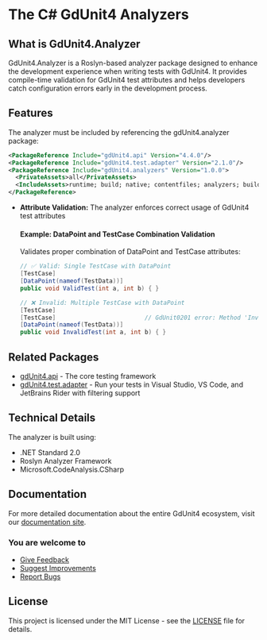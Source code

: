 # The C# GdUnit4 Analyzers

## What is GdUnit4.Analyzer

GdUnit4.Analyzer is a Roslyn-based analyzer package designed to enhance the development experience when writing tests with GdUnit4. It provides compile-time validation for GdUnit4
test attributes and helps developers catch configuration errors early in the development process.

## Features

The analyzer must be included by referencing the gdUnit4.analyzer package:

```xml
<PackageReference Include="gdUnit4.api" Version="4.4.0"/>
<PackageReference Include="gdUnit4.test.adapter" Version="2.1.0"/>
<PackageReference Include="gdUnit4.analyzers" Version="1.0.0">
  <PrivateAssets>all</PrivateAssets>
  <IncludeAssets>runtime; build; native; contentfiles; analyzers; buildtransitive</IncludeAssets>
</PackageReference>
```

* **Attribute Validation:** The analyzer enforces correct usage of GdUnit4 test attributes

  #### Example: DataPoint and TestCase Combination Validation

  Validates proper combination of DataPoint and TestCase attributes:

  ```csharp
  // ✅ Valid: Single TestCase with DataPoint
  [TestCase]
  [DataPoint(nameof(TestData))]
  public void ValidTest(int a, int b) { }
  
  // ❌ Invalid: Multiple TestCase with DataPoint
  [TestCase]
  [TestCase]                         // GdUnit0201 error: Method 'InvalidTest' cannot have multiple TestCase attributes when DataPoint attribute is present
  [DataPoint(nameof(TestData))]
  public void InvalidTest(int a, int b) { }
  ```

## Related Packages

* [gdUnit4.api](../api/README.md) - The core testing framework
* [gdUnit4.test.adapter](../testadapter/README.md) - Run your tests in Visual Studio, VS Code, and JetBrains Rider with filtering support

## Technical Details

The analyzer is built using:

* .NET Standard 2.0
* Roslyn Analyzer Framework
* Microsoft.CodeAnalysis.CSharp

## Documentation

For more detailed documentation about the entire GdUnit4 ecosystem, visit our [documentation site](https://mikeschulze.github.io/gdUnit4/).

### You are welcome to

* [Give Feedback](https://github.com/MikeSchulze/gdUnit4Net/discussions)
* [Suggest Improvements](https://github.com/MikeSchulze/gdUnit4Net/issues/new?assignees=MikeSchulze&labels=enhancement&template=feature_request.md&title=)
* [Report Bugs](https://github.com/MikeSchulze/gdUnit4Net/issues/new?assignees=MikeSchulze&labels=bug%2C+task&template=bug_report.md&title=)

## License

This project is licensed under the MIT License - see the [LICENSE](../LICENSE) file for details.
